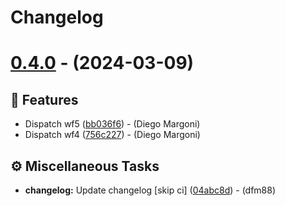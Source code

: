 # Changelog

# [0.4.0](https://github.com/dfm88/fastapi-two-factor-authentication/compare/vv0.3.0...vv0.4.0) - (2024-03-09)

## <!-- 0 -->🚀 Features

- Dispatch wf5 ([bb036f6](https://github.com/dfm88/fastapi-two-factor-authentication/commit/bb036f69b4cdaddb72fa7bdc6ccf4d192fbd9ae1))  - (Diego Margoni)
- Dispatch wf4 ([756c227](https://github.com/dfm88/fastapi-two-factor-authentication/commit/756c227d7cf22c87f188afa1c87599c0c3e98280))  - (Diego Margoni)

## <!-- 7 -->⚙️ Miscellaneous Tasks

- **changelog:** Update changelog [skip ci] ([04abc8d](https://github.com/dfm88/fastapi-two-factor-authentication/commit/04abc8d1b486c682971cf9c8a07d4bbedcef465f))  - (dfm88)

<!-- generated by git-cliff -->
